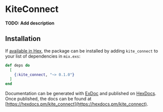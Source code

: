 # KiteConnect

**TODO: Add description**

## Installation

If [available in Hex](https://hex.pm/docs/publish), the package can be installed
by adding `kite_connect` to your list of dependencies in `mix.exs`:

```elixir
def deps do
  [
    {:kite_connect, "~> 0.1.0"}
  ]
end
```

Documentation can be generated with [ExDoc](https://github.com/elixir-lang/ex_doc)
and published on [HexDocs](https://hexdocs.pm). Once published, the docs can
be found at [https://hexdocs.pm/kite_connect](https://hexdocs.pm/kite_connect).

